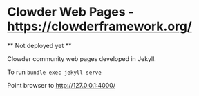 # Clowder Web Pages - https://clowderframework.org/

** Not deployed yet **

Clowder community web pages developed in Jekyll.

To run `bundle exec jekyll serve`

Point browser to http://127.0.0.1:4000/